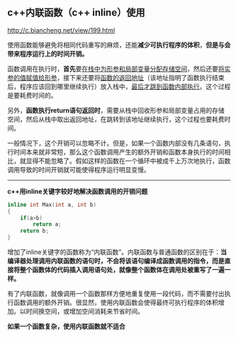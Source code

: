 ## c++内联函数（c++ inline）使用

http://c.biancheng.net/view/199.html

使用函数能够避免将相同代码重写的麻烦，还能**减少可执行程序的体积**，**但是与会带来程序运行上的时间开销。**

函数调用在执行时，**首先**要<u>在栈中为形参和局部变量分配存储空间</u>，然后还要<u>将实参的值赋值给形参</u>，接下来还要将<u>函数的返回地址</u>（该地址指明了函数执行结束后，程序应该回到哪里继续执行）放入栈中，<u>最后才跳到函数内部执行</u>。这个过程是要耗费时间的。

另外，**函数执行return语句返回时**，需要从栈中回收形参和局部变量占用的存储空间，然后从栈中取出返回地址，在跳转到该地址继续执行，这个过程也要耗费时间。

一般情况下，这个开销可以忽略不计。但是，如果一个函数内部没有几条语句，执行时间本来就非常短，那么这个函数调用产生的额外开销和函数本身执行的时间相比，就显得不能忽略了。假如这样的函数在一个循环中被成千上万次地执行，函数调用导致的时间开销就可能使得程序运行明显变慢。

-------------------------------------------------

**c++用inline关键字较好地解决函数调用的开销问题**

```c++
inline int Max(int a, int b)
{
	if(a>b)
		return a;
	return b;
}
```

增加了inline关键字的函数称为“内联函数”。内联函数与普通函数的区别在于：**当编译器处理调用内联函数的语句时，不会将该语句编译成函数调用的指令，而是直接将整个函数体的代码插入调用语句处，就像整个函数体在调用处被重写了一遍一样。**

有了内联函数，就像调用一个函数那样方便地重复使用一段代码，而不需要付出执行函数调用的额外开销。很显然，使用内联函数会使得最终可执行程序的体积增加。以时间换空间，或增加空间消耗来节省时间。

**如果一个函数复杂，使用内联函数就不适合**